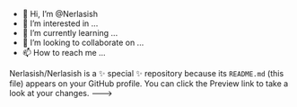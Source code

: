 - 👋 Hi, I’m @Nerlasish
- 👀 I’m interested in ...
- 🌱 I’m currently learning ...
- 💞️ I’m looking to collaborate on ...
- 📫 How to reach me ...

<!---
Nerlasish/Nerlasish is a ✨ special ✨ repository because its `README.md` (this file) appears on your GitHub profile.
You can click the Preview link to take a look at your changes.
--->
Nerlasish/Nerlasish is a ✨ special ✨ repository because its `README.md` (this file) appears on your GitHub profile.
You can click the Preview link to take a look at your changes.
--->
